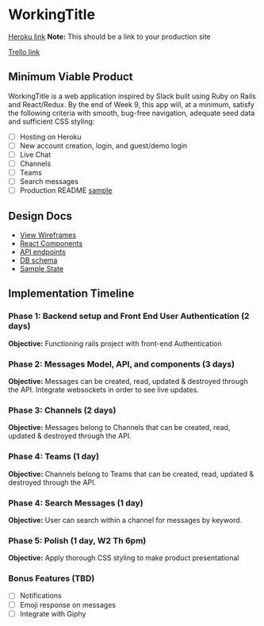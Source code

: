 # WorkingTitle

[Heroku link][heroku] **Note:** This should be a link to your production site

[Trello link][trello]

[heroku]: https://media.giphy.com/media/EoJA9S9oQxnOg/giphy.gif
[trello]: https://media.giphy.com/media/3o6MbdDgPPdxki4jD2/giphy.gif

## Minimum Viable Product

WorkingTitle is a web application inspired by Slack built using Ruby on Rails
and React/Redux.  By the end of Week 9, this app will, at a minimum, satisfy the
following criteria with smooth, bug-free navigation, adequate seed data and
sufficient CSS styling:

- [ ] Hosting on Heroku
- [ ] New account creation, login, and guest/demo login
- [ ] Live Chat
- [ ] Channels
- [ ] Teams
- [ ] Search messages
- [ ] Production README [sample](docs/production_readme.md)

## Design Docs
* [View Wireframes][wireframes]
* [React Components][components]
* [API endpoints][api-endpoints]
* [DB schema][schema]
* [Sample State][sample-state]

[wireframes]: wireframes
[components]: component-hierarchy.md
[sample-state]: sample-state.md
[api-endpoints]: api-endpoints.md
[schema]: schema.md

## Implementation Timeline

### Phase 1: Backend setup and Front End User Authentication (2 days)

**Objective:** Functioning rails project with front-end Authentication

### Phase 2: Messages Model, API, and components (3 days)

**Objective:** Messages can be created, read, updated & destroyed through the API. Integrate websockets in order
to see live updates.

### Phase 3: Channels (2 days)

**Objective:** Messages belong to Channels that can be created, read, updated & destroyed through the API.

### Phase 4: Teams (1 day)

**Objective:** Channels belong to Teams that can be created, read, updated & destroyed through the API.

### Phase 4: Search Messages (1 day)

**Objective:** User can search within a channel for messages by keyword.

### Phase 5: Polish (1 day, W2 Th 6pm)

**Objective:** Apply thorough CSS styling to make product presentational

### Bonus Features (TBD)
- [ ] Notifications
- [ ] Emoji response on messages
- [ ] Integrate with Giphy

